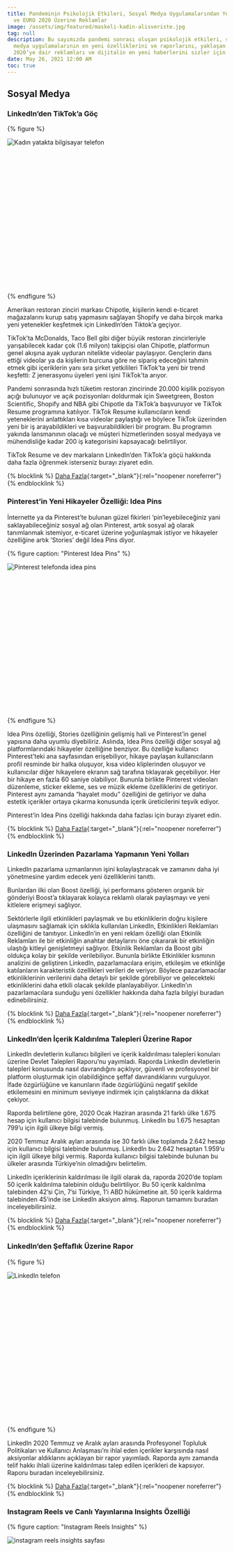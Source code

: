 ```yaml
---
title: Pandeminin Psikolojik Etkileri, Sosyal Medya Uygulamalarından Yenilikler
  ve EURO 2020 Üzerine Reklamlar
image: /assets/img/featured/maskeli-kadin-alisveriste.jpg
tag: null
description: Bu sayımızda pandemi sonrası oluşan psikolojik etkileri, sosyal
  medya uygulamalarının en yeni özelliklerini ve raporlarını, yaklaşan Euro
  2020’ye dair reklamları ve dijitalin en yeni haberlerini sizler için derledik.
date: May 26, 2021 12:00 AM
toc: true
---
```


## Sosyal Medya

### LinkedIn’den TikTok’a Göç

{% figure %}
<div class="ratio-box" style="padding-bottom: 66.6610169%">
<img alt="Kadın yatakta bilgisayar telefon" class="lazyload" data-src="/assets/img/content/linkedinden-tiktoka-goc.jpg">
</div>
{% endfigure %}

Amerikan restoran zinciri markası Chipotle, kişilerin kendi e-ticaret mağazalarını kurup satış yapmasını sağlayan Shopify ve daha birçok marka yeni yetenekler keşfetmek için LinkedIn’den Tiktok’a geçiyor.

TikTok’ta McDonalds, Taco Bell gibi diğer büyük restoran zincirleriyle yarışabilecek kadar çok (1.6 milyon) takipçisi olan Chipotle, platformun genel akışına ayak uyduran nitelikte videolar paylaşıyor. Gençlerin dans ettiği videolar ya da kişilerin burcuna göre ne sipariş edeceğini tahmin etmek gibi içeriklerin yanı sıra şirket yetkilileri TikTok’ta yeni bir trend keşfetti: Z jenerasyonu üyeleri yeni işini TikTok’ta arıyor.

Pandemi sonrasında hızlı tüketim restoran zincirinde 20.000 kişilik pozisyon açığı bulunuyor ve açık pozisyonları doldurmak için Sweetgreen, Boston Scientiﬁc, Shopify and NBA gibi Chipotle da TikTok’a başvuruyor ve TikTok Resume programına katılıyor. TikTok Resume kullanıcıların kendi yeteneklerini anlattıkları kısa videolar paylaştığı ve böylece TikTok üzerinden yeni bir iş arayabildikleri ve başvurabildikleri bir program. Bu programın yakında lansmanının olacağı ve müşteri hizmetlerinden sosyal medyaya ve mühendisliğe kadar 200 iş kategorisini kapsayacağı belirtiliyor.

TikTok Resume ve dev markaların LinkedIn’den TikTok’a göçü hakkında daha fazla öğrenmek isterseniz burayı ziyaret edin.

{% blocklink %}
[Daha Fazla](https://www.forbes.com/sites/arielshapiro/2021/05/17/move-over-linkedin-chipotleshopify-and-other-employers-are-ﬂocking-to-tiktok-for-young-talent/){:target="_blank"}{:rel="noopener noreferrer"}
{% endblocklink %}

### Pinterest’in Yeni Hikayeler Özelliği: Idea Pins

İnternette ya da Pinterest’te bulunan güzel ﬁkirleri ‘pin’leyebileceğiniz yani saklayabileceğiniz sosyal ağ olan Pinterest, artık sosyal ağ olarak tanımlanmak istemiyor, e-ticaret üzerine yoğunlaşmak istiyor ve hikayeler özelliğine artık ’Stories’ değil Idea Pins diyor.

{% figure caption: "Pinterest Idea Pins" %}
<div class="ratio-box" style="padding-bottom: 66.5104167%">
<img alt="Pinterest telefonda idea pins" class="lazyload" data-src="/assets/img/content/pinterest-idea-pints.jpg">
</div>
{% endfigure %}

Idea Pins özelliği, Stories özelliğinin gelişmiş hali ve Pinterest’in genel yapısına daha uyumlu diyebiliriz. Aslında, Idea Pins özelliği diğer sosyal ağ platformlarındaki hikayeler özelliğine benziyor. Bu özelliğe kullanıcı Pinterest’teki ana sayfasından erişebiliyor, hikaye paylaşan kullanıcıların proﬁl resminde bir halka oluşuyor, kısa video kliplerinden oluşuyor ve kullanıcılar diğer hikayelere ekranın sağ tarafına tıklayarak geçebiliyor. Her bir hikaye en fazla 60 saniye olabiliyor. Bununla birlikte Pinterest videoları düzenleme, sticker ekleme, ses ve müzik ekleme özelliklerini de getiriyor. Pinterest aynı zamanda “hayalet modu” özelliğini de getiriyor ve daha estetik içerikler ortaya çıkarma konusunda içerik üreticilerini teşvik ediyor.

Pinterest’in Idea Pins özelliği hakkında daha fazlası için burayı ziyaret edin.

{% blocklink %}
[Daha Fazla](https://www.socialmediatoday.com/news/pinterest-launches-idea-pins-its-revampedvariation-on-stories/600385/){:target="_blank"}{:rel="noopener noreferrer"}
{% endblocklink %}

### LinkedIn Üzerinden Pazarlama Yapmanın Yeni Yolları

LinkedIn pazarlama uzmanlarının işini kolaylaştıracak ve zamanını daha iyi yönetmesine yardım edecek yeni özelliklerini tanıttı.

Bunlardan ilki olan Boost özelliği, iyi performans gösteren organik bir gönderiyi Boost’a tıklayarak kolayca reklamlı olarak paylaşmayı ve yeni kitlelere erişmeyi sağlıyor.

Sektörlerle ilgili etkinlikleri paylaşmak ve bu etkinliklerin doğru kişilere ulaşmasını sağlamak için sıklıkla kullanılan LinkedIn, Etkinlikleri Reklamları özelliğini de tanıtıyor. LinkedIn’in en yeni reklam özelliği olan Etkinlik Reklamları ile bir etkinliğin anahtar detaylarını öne çıkararak bir etkinliğin ulaştığı kitleyi genişletmeyi sağlıyor. Etkinlik Reklamları da Boost gibi oldukça kolay bir şekilde verilebiliyor. Bununla birlikte Etkinlikler kısmının analizini de geliştiren LinkedIn, pazarlamacılara erişim, etkileşim ve etkinliğe katılanların karakteristik özellikleri verileri de veriyor. Böylece pazarlamacılar etkinliklerinin verilerini daha detaylı bir şekilde görebiliyor ve gelecekteki etkinliklerini daha etkili olacak şekilde planlayabiliyor. LinkedIn’ın pazarlamacılara sunduğu yeni özellikler hakkında daha fazla bilgiyi buradan edinebilirsiniz.

{% blocklink %}
[Daha Fazla](https://business.linkedin.com/marketing-solutions/blog/linkedin-news/2021/-boost-your-organic-content-and-promote-your-events-with-new-lin){:target="_blank"}{:rel="noopener noreferrer"}
{% endblocklink %}

### LinkedIn’den İçerik Kaldırılma Talepleri Üzerine Rapor

LinkedIn devletlerin kullanıcı bilgileri ve içerik kaldırılması talepleri konuları üzerine Devlet Talepleri Raporu’nu yayımladı. Raporda LinkedIn devletlerin talepleri konusunda nasıl davrandığını açıklıyor, güvenli ve profesyonel bir platform oluşturmak için olabildiğince şeﬀaf davrandıklarını vurguluyor. İfade özgürlüğüne ve kanunların ifade özgürlüğünü negatif şekilde etkilemesini en minimum seviyeye indirmek için çalıştıklarına da dikkat çekiyor.

Raporda belirtilene göre, 2020 Ocak Haziran arasında 21 farklı ülke 1.675 hesap için kullanıcı bilgisi talebinde bulunmuş. LinkedIn bu 1.675 hesaptan 799’u için ilgili ülkeye bilgi vermiş.

2020 Temmuz Aralık ayları arasında ise 30 farklı ülke toplamda 2.642 hesap için kullanıcı bilgisi talebinde bulunmuş. LinkedIn bu 2.642 hesaptan 1.959’u için ilgili ülkeye bilgi vermiş. Raporda kullanıcı bilgisi talebinde bulunan bu ülkeler arasında Türkiye’nin olmadığını belirtelim.

LinkedIn içeriklerinin kaldırılması ile ilgili olarak da, raporda 2020’de toplam 50 içerik kaldırılma talebinin olduğu belirtiliyor. Bu 50 içerik kaldırılma talebinden 42’si Çin, 7’si Türkiye, 1’i ABD hükümetine ait. 50 içerik kaldırma talebinden 45’inde ise LinkedIn aksiyon almış. Raporun tamamını buradan inceleyebilirsiniz.

{% blocklink %}
[Daha Fazla](https://about.linkedin.com/transparency/government-requests-report){:target="_blank"}{:rel="noopener noreferrer"}
{% endblocklink %}

### LinkedIn’den Şeffaﬂık Üzerine Rapor

{% figure %}
<div class="ratio-box" style="padding-bottom: 66.6666667%">
<img alt="LinkedIn telefon" class="lazyload" data-src="/assets/img/content/linkedin seffaflık.jpg">
</div>
{% endfigure %}

LinkedIn 2020 Temmuz ve Aralık ayları arasında Profesyonel Topluluk Politikaları ve Kullanıcı Anlaşması’nı ihlal eden içerikler karşısında nasıl aksiyonlar aldıklarını açıklayan bir rapor yayımladı. Raporda aynı zamanda telif hakkı ihlali üzerine kaldırılması talep edilen içerikleri de kapsıyor. Raporu buradan inceleyebilirsiniz.

{% blocklink %}
[Daha Fazla](https://about.linkedin.com/transparency/community-report){:target="_blank"}{:rel="noopener noreferrer"}
{% endblocklink %}

### Instagram Reels ve Canlı Yayınlarına Insights Özelliği

{% figure caption: "Instagram Reels Insights" %}
<div class="ratio-box" style="padding-bottom: 100%">
<img alt="instagram reels insights sayfası" class="lazyload" data-src="/assets/img/content/instagram-reels-insights.jpg">
</div>
{% endfigure %}

Instagram’ın 2020 yaz aylarında çıkardığı ve zamanla Remix, düet gibi özellikler ekleyerek geliştirdiği özelliği Reels’in Insights özelliği bulunmuyordu, bir reel içeriğine dair erişebildiğimiz veriler videonun görüntülenme, beğeni ve yorum sayısıydı. Artık Instagram Reel içerikleri için insights özelliği getirdi ve böylece kullanıcılar paylaştıkları bir reel içeriği için Toplam Görüntülenmeler, Erişilen Hesaplar, Beğeniler, Yorumlar, Kaydetmeler ve Paylaşımlar verilerine erişebilecekler. Paylaşılan Reel’lar hakkındaki verilere aynı zamanda proﬁl kısmında yer alan İstatistikler’den de erişilebilecek ve reel paylaşımlarının hesabın genel durumunu nasıl şekillendirdiği de kullanıcılar tarafından görülebilecek. Reels’a gelen Insights özelliğinin Instagram’ın Reels konusunda rakibi olan videolar ile ilgili kullanıcılara detaylı veriler sunan TikTok’u yakalamasına da yardım edeceğiniz söyleyebiliriz.

Reels gibi önceden Insights özelliği bulunmayan canlı yayınlara gelen insights özelliği ile de kullanıcılar yaptıkları bir canlı yayın sonrasında o canlı yayının eriştiği kişi sayısına, ulaşılan en yüksek izleyici sayısına, canlı yayın sırasında yapılan yorum ve canlı yayının paylaşım sayısına ulaşabilecekler.

Instagram’ın bu yeni özellikleri hakkında daha fazla öğrenmek için burayı ziyaret edin.

{% blocklink %}
[Daha Fazla](https://techcrunch.com/2021/05/24/new-instagram-insights-make-its-tiktok-competitor-reels-more-appealing/){:target="_blank"}{:rel="noopener noreferrer"}
{% endblocklink %}

### 2 Haftada 1 Milyon Android Kullanıcısı Clubhouse’a Katıldı

{% figure caption: "Android için Clubhouse" %}
<div class="ratio-box" style="padding-bottom: 59.4166667%">
<img alt="Clubhouse android" class="lazyload" data-src="/assets/img/content/clubhouseandroid.jpg">
</div>
{% endfigure %}

2020’nin başlarında büyük bir ilgi gören ve gündem olan ancak sonraları bu popülerliğini yavaş yavaş kaybeden Clubhouse, yalnızca IOS uygulaması ile piyasada yer alıyordu. Mayıs ayının ilk haftasında Android uygulamasının çıkarmasının ardından yaptığı bir açıklamada son 2 haftada 1 milyon Android kullanıcısının uygulamaya katıldığını belirtti. Ocak ayında toplamda 2 milyon kullanıcısı olduğunu açıklayan Clubhouse için 2 haftada 1 milyon yeni kullanıcı önemli bir rakam. Daha fazlasını öğrenmek için burayı ziyaret edin.

{% blocklink %}
[Daha Fazla](https://www.socialmediatoday.com/news/clubhouse-reports-that-a-million-androidusers-have-signed-up-to-the-platfo/600651/){:target="_blank"}{:rel="noopener noreferrer"}
{% endblocklink %}

### Twitter Spaces’a Planlama ve Hatırlatıcı Özelliği

{% figure caption: "Twitter spaces planlama" %}
<div class="ratio-box" style="padding-bottom: 80%">
<img alt="twitter hatırlatıcı ekranı" class="lazyload" data-src="/assets/img/content/tw-spaces-planlama.png">
</div>
{% endfigure %}

Twitter’ın geçtiğimiz yıl Kasım ayında beta sürümünü yayınladığı ve Mayıs ayında tüm kullanıcıların kullanımına açtığı sesli sohbet odaları özelliği Spaces, platformu önceden hiç olmadığı farklı bir hale getirmişti.

Spaces, önceden yalnızca tweet okumak ya da tweet yazmak için kullanılan mecrada bir kullanıcının diğer insanların konuşmalarını dinlemesine ya da kendisinin konuşmasına imkan verdi ve Twitter kullanıcıları arasında önemli bir rağbet gördü. Spaces özelliğinde takip ettiğiniz kullanıcı bir oda açtığında ya da bir odada konuşmacı olduğunda, anasayfanın en üstünde mor halkalar içinde konuşan kişilerin proﬁl resmini görüyoruz ve bu sohbet odasına katılabiliyorsunuz. Sohbet odasına katılmanın ardından emoji ile konuşulanlara tepki verebilir ya da konuşmacı olup sohbete dahil olabilirsiniz.

Yeni özellikler getirmeyi ve bu özellikleri geliştirmeyi seven Twitter, sohbet odalarını gelecek bir vakite planlama özelliğini getirdi. Sohbet odası açabilen bir kullanıcı, (bugün 600 kişiden fazla takipçiye sahip olan herkes bir sohbet odası açabildiğini hatırlatalım), gelecekte bir saatte başlayacak bir sohbet odası planlayabilir ve sohbet odasını tweet atarak, DM ile göndererek ya da herhangi bir yerde paylaşmasını sağlayacak linki kopyalayarak takipçileri ile paylaşabilir. Yayıncı, planlanmış sohbet odasının başlangıç zamanı gelmeden 30 dakika önce ve tam başlangıç zamanında 2 hatırlatma alır.

Takipçiler için ise planlanmış bir sohbet odasına bir hatırlatma kurabilir ve yayıncı odayı başlattığında bir hatırlatma alır.

{% blocklink %}
[Daha Fazla](https://techcrunch.com/2021/05/03/twitter-expands-spaces-to-anyone-with-600-followers-details-plans-for-tickets-reminders-and-more/){:target="_blank"}{:rel="noopener noreferrer"}
{% endblocklink %}

### Twitter’a Yeni Ana Sayfa Özelliği

Twitter’da artık ana sayfada gezinirken kullanıcıların proﬁl resmine tıklayarak ﬂeetlerini izleyebilir ya da kullanıcının olduğu sohbet odasına katılabilirsiniz!

Ana sayfada gezinirken tweetini okuduğunuz bir kullanıcının proﬁl resminde mavi halka varsa bu bir ﬂeet paylaştığınız, mor halka varsa bir sohbet odasında olduğunu gösterir. Proﬁl resminin çevresinde mavi halka olan bir kullanıcının kullanıcının proﬁl resmine tıklarsanız onun ﬂeetini izleyebilir, proﬁl resminin çevresinde mor halka olan bir kullanıcının proﬁl resmine tıkladığınızda o kullanıcının olduğu sohbet odasına girebilirsiniz.

{% blocklink %}
[Daha Fazla](https://www.socialmediatoday.com/news/twitter-adds-scheduling-for-spaces-reminders-to-attendees/600576/
){:target="_blank"}{:rel="noopener noreferrer"}
{% endblocklink %}

### Twitter’da Proﬁl Kısmına Güncelleme Test Ediliyor

{% figure caption: "Twitter'dan yeni hakkında özelliği" %}
<div class="ratio-box" style="padding-bottom: 80%">
<img alt="twitter hakkında bölümü" class="lazyload" data-src="/assets/img/content/tw-hakkında-kismi.png">
</div>
{% endfigure %}

Twitter, uygulamadaki proﬁl kısmına ‘Hakkında’ özelliği getirmeyi test ediyor. Bu ‘Hakkında’ kısmı kullanıcının tercih ettiği pronoun’lar (kendisine nasıl hitap edilmesini tercih edildiği), konum, onaylanmış hesap olup olmadığı ve doğum tarihi bilgileri yer alacak şekilde test ediliyor. Konum ve doğum tarihi bilgilerinin mevcut uygulamada var olduğunu hatırlatmanın ardından onaylanmış hesabın ne olduğunu açıklayalım. Burada hesabın onaylanmış olup olmadığından kasıt mavi tik değil, kullanıcının hesabını bir telefon numarası ya da mail ile doğrulayıp doğrulamadığı. Böylece bir hesabın bot olup olmadığı daha kolay anlaşılabilecek ve uygulama içindeki güvenlik arttırılmış olacak.

{% blocklink %}
[Daha Fazla](https://www.digitalinformationworld.com/2021/05/twitter-to-introduce-about-feature-on.html){:target="_blank"}{:rel="noopener noreferrer"}
{% endblocklink %}

### Twitter’a Biletli Sohbet Odaları Özelliği Geliyor

Twitter Biletli Sohbet Odaları (Ticketed Spaces) özelliğini yayınlamaya hazırlanıyor. Önümüzdeki birkaç hafta içinde ABD’deki Twitter kullanıcıları ücretli sohbet odalarını açmaya başlayabilecek. Ücretli bir sohbet odası açmak için gerekenler ise 1.000’den fazla takipçiye sahip olmak, son 30 gün içinde 3 kez sohbet odası açmış olmak ve 18 yaşın üzerinde olmak.

Twitter ödemeler kısmını halletmek için ise Stripe adlı bir ﬁnansal yazılım şirketi ile çalışıyor. Apple ve Google kendi paylarını aldıktan sonra odayı açan kişi yani yayıncı kalan ücretin %80’ini alacak. Örneğin bir yayıncı 10 dolar karşılığında Twitter sohbet odası için bilet satarsa, bu ücretin %30’unu Apple alır, kalanın %20’sini Twitter alır ve sonuç olarak yayıncı bir biletten 5,6 dolar kazanır.

{% blocklink %}
[Daha Fazla](https://www.theverge.com/2021/5/21/22447328/twitter-ticketed-spaces-monetization-stripe-approval){:target="_blank"}{:rel="noopener noreferrer"}
{% endblocklink %}

### Instagram Web Uygulaması Üzerinden Paylaşım Yapma Özelliğini Test Ediyor

Mevcut durumda Instagram’da Web Uygulaması üzerinden paylaşım yapmak mümkün değil. Kullanıcılar mobil Instagram uygulamasından, sayfalar için Facebook’tan ya da 3. parti uygulamalar üzerinden Instagram’da paylaşım yapabiliyor. Instagram web uygulaması üzerinden paylaşım yapma özelliğini test etmeye başladı. Web uygulamasına gelmesi test edilen özellikte, görsel eklenmesinin ardından görselin boyutu ve efektin de ayarlanması özelliklerinin de geleceği söyleniyor.

Bu özelliğin yalnızca ana sayfa gönderilerini ve IGTV videolarını web uygulaması üzerinden paylaşma üzerinde test edildiğini, hikaye ve reelsin web uygulamasından paylaşımı için henüz test edilmediğini olmadığını belirtelim.

{% blocklink %}
[Daha Fazla](https://www.socialmediatoday.com/news/instagram-tests-new-upload-options-in-thedesktop-version-of-the-app/600300/
){:target="_blank"}{:rel="noopener noreferrer"}
{% endblocklink %}

### Haftanın Sosyal Medya Hesabı: Furbyliving!

{% figure caption: "Furbyliving Instagram Hesabından İnciler" %}
<div class="ratio-box" style="padding-bottom: 33.3333333%">
<img alt="furbyliving konsept" class="lazyload" data-src="/assets/img/content/furbyliving.jpg">
</div>
{% endfigure %}

Doksanların sonunda satışa sunulan, ışığa ve sese duyarlı ve dışı peluş modeli bulunan robot oyuncak olan Furby’yi hatırlayanlarımız olacaktır. Bu oyuncak satışa sunulduğu ilk zamanlarda büyü ilgi toplamıştı. Hatta öyle ki, bazı yerlerde bu oyuncağı satın alabilmek için uzun kuyruklar oluşmuştu. Büyük talep gören bu oyuncaklar 2005 ve 2012’de yeni özellikler ile yeniden satışa sunulmuştu.

Bu haftaki haftanın sosyal medya hesabı ise popüler kişileri, albüm kapaklarını bahsettiğimiz Furby karakterleri olarak illüstre eden @furbyliving! Bu hesapta Adele’den Daftpunk’a, Katy Perry’den Nicki Minaj’a Rihanna’ya kadar pek çok farklı sanatçıyı Furby karakteri olarak görebilirsiniz.

Görsel dünyanızı genişletmek ve alışık olduklarınızı alışık olmadığınız bir şekilde görmek için @furbyliving’i ziyaret edin.

{% blocklink %}
[Daha Fazla](https://www.instagram.com/furbyliving/){:target="_blank"}{:rel="noopener noreferrer"}
{% endblocklink %}

## Tasarım

{% figure caption: "Google'dan yeni Material You" %}
<div class="ratio-box" style="padding-bottom: 56.1666667%;">
 <video
	class="lazyload"
	preload="none"
	muted=""
    loop=""
	data-autoplay="True"
	data-poster="/assets/img/content/material-you-ph.jpg"
	src="/assets/img/content/material-you.mp4">
</video>
</div>
{% endfigure %}

Google’ın 2014’de hayata geçirdiği [Material Design](https://material.io/design){:target="_blank"}{:rel="noopener noreferrer"} bugün belki de tasarım sistemlerinin en ünlüsü. Fakat her tasarım sisteminin karşılaştığı tehlike, zamanla sıradanlaşmak, sıkıcı ve yaratıcılığı sınırlayan bir şablon haline gelmek. Tam da bu öngörüden hareket eden Google, yakında piyasaya sürülecek Android 12 ile birlikte yeni ve esnek bir tasarım sistemine geçiş yapıyor: Material You. İsminden de anlaşılabileceği gibi [Material You](https://material.io/blog/announcing-material-you){:target="_blank"}{:rel="noopener noreferrer"}, kullanıcıya her zamankinden daha fazla customization opsiyonu sunuyor. Sade ve ortak bir tasarım dilinin “yapısıyla” kullanıcı tercihlerinin gerektirdiği esneklik böylece buluşmuş oluyor.

{% blocklink %}
[Daha Fazla](https://www.fastcompany.com/90637339/see-googles-expressive-new-design-language-built-by-billions-of-users){:target="_blank"}{:rel="noopener noreferrer"}
{% endblocklink %}

{% figure caption: "Indigo Tasarım Ödülleri'nden Altın Ödül alan Logic logo tasarımı" %}
<div class="ratio-box" style="padding-bottom: 80%">
<img alt="logic marka kimliği" class="lazyload" data-src="/assets/img/content/logic-logo.jpg">
</div>
{% endfigure %}

50'den fazla ülkeden tasarımcıların katılımıyla gerçekleşen Indigo Tasarım Ödülleri 2021, app ve kitap tasarımından marka kimliğine kadar tasarımın birçok dalında en iyileri seçti. Aşağıdaki linkten ödül alan yüzlerce çalışmayı inceleyebilir ve bunlara dair tanıtıcı yazıları okuyabilirsiniz.

{% blocklink %}
[Daha Fazla](https://www.creativeboom.com/resources/indigo-design-award-2021-winners-highlight-exceptional-talent/){:target="_blank"}{:rel="noopener noreferrer"}
{% endblocklink %}

## Kullanıcı Deneyimi

Dijital uygulamaların başarısında kullanıcı deneyiminin (UX) en önemli faktörlerden biri olduğu biliniyor. UX Planet’in yayınladığı bu yazıda, büyük yatırımlara rağmen başarısız olan uygulamalardan örneklerle sorunun kaynağına iniliyor. Yazara göre bu sorun sunulan dijital hizmetle müşteri beklentisi arasındaki “deneyim farkından” kaynaklanıyor. Yazıda bu farka yol açan 7 uyumsuzluğun altı çiziliyor.

{% blocklink %}
[Daha Fazla](https://uxplanet.org/7-blind-spots-that-sabotage-the-user-experience-5165f46302c9){:target="_blank"}{:rel="noopener noreferrer"}
{% endblocklink %}

{% figure caption: "userspots.com bilişsel eğilimlerin UX alanında kullanımı" %}
<div class="ratio-box" style="padding-bottom: 54.8578199%">
<img alt="logic marka kimliği" class="lazyload" data-src="/assets/img/content/userspots-bilissel.jpg">
</div>
{% endfigure %}

UX konusunda, userspots.com tarafından Türkçe olarak yayınlanan, bilişsel eğilim (cognitive bias) çeşitleri ve UX arasındaki ilişkiyi irdeleyen referans niteliğindeki bu yazıyı da öneririz:

{% blocklink %}
[Daha Fazla](https://www.userspots.com/bultenler/kararlarimizi-etkileyen-bilissel-egilimler){:target="_blank"}{:rel="noopener noreferrer"}
{% endblocklink %}

## SEO

LinkedIn Marketing Solutions, yakın zamanda SEO konusunda çıkan popüler makaleleri içeren bir seçki sundu. Seçilen yazıların merkezinde, 1990lardan bugüne değişen SEO algısı bulunuyor. Bir zamanlar doğru/yüksek arama hacimli anahtar kelimelerin seçilmesinin belirleyici olduğu SEO’da, artık anahtar kelime enflasyonuna karşı gelişmiş algoritmalar kullanan arama motorlarının da etkisiyle hedeflenen kullanıcıyı kendine bağlayan içeriğin önemi artıyor.

{% blocklink %}
[Daha Fazla](https://business.linkedin.com/marketing-solutions/blog/what-s-trending-in-marketing--top-content-of-the-week/2021/what-s-trending--the-new-seo-and-the-case-for-content-marketing){:target="_blank"}{:rel="noopener noreferrer"}
{% endblocklink %}

## Pazarlama

Aksigorta, müşterilerinin hayatlarını kolaylaştıracak bir uygulamayı hayata geçirdi. Şirket, kendine özgü bir jargona sahip olan ve çoğu kişiye anlaşılması zor gelen sigorta sektöründe, müşterilerin işlemlerini daha kolay bir şekilde yapabilmeleri için Online Sigorta Sözlüğünü yayına geçirdi. Müşteriyle aynı dili konuşabilmek için Google aramalarından yola çıkarak sigorta kavramlarını açıklandığı bir online sözlük oluşturdu. Aksigorta müşterisinin yanı sıra tüm internet kullanıcılarının da ihtiyaç anında danışacakları bir başvuru kaynağı ortaya çıkmış oldu.

{% blocklink %}
[Daha Fazla](https://www.aksigorta.com.tr/yardim-merkezi/sigorta-sozlugu){:target="_blank"}{:rel="noopener noreferrer"}
{% endblocklink %}

Uber, Türkiye'deki aşılama sürecine destek olmak amacıyla yeni bir kampanya başlattı. İstanbul ve Ankara'daki devlet hastanelerine aşı için giden Uber taksi kullanıcılarına iki ücretsiz yolculuk hediye ediyor. Uber’in kampanya için 1 Milyon TL bütçe ayırdığını belirtildi. Kampanyadan yalnızca, başlangıç veya bitiş noktası devlet hastanelerindeki aşı merkezleri olan yolculuklar için faydalanılabilecek.

{% blocklink %}
[Daha Fazla](https://mediacat.com/asi-olmaya-gidenlere-uberden-ucretsiz-yolculuk/){:target="_blank"}{:rel="noopener noreferrer"}
{% endblocklink %}

İletişim Danışmanlığı Şirketleri Derneği (İDA) tarafından organize edilen “2021 Prida İletişim Ödülleri” sahiplerini buldu. Birçok kategoride dağıtılan ödüllere hak kazanan proje ve ajansların listesi için linke tıklayın.

{% blocklink %}
[Daha Fazla](http://www.pridaodulleri.org/sonuclar-2021.html){:target="_blank"}{:rel="noopener noreferrer"}
{% endblocklink %}

BİM'den fintech ekosistemine ilk adım: BİMPARA ve FİLEPARA Marketlerin fintech yatırımları artarken BİM de BİMPARA ve FİLEPARA isimli mobil uygulamaları ile birlikte müşterilerinin birbirlerine para gönderebilmelerini ve temassız bir şekilde ödeme yapabilmelerini sağlayacak.

Ülkemizin en önemli zincir marketlerinden biri olan BİM, yeni bir mobil uygulama ile karşımıza çıktı. Pandemi ile birlikte daha da önem kazanan temassız ödeme konusunda önemli adımlar atan BİM, BİMPARA isimli mobil uygulaması ile birlikte müşterilerinin birbirlerine para gönderebilmelerini ve temassız bir şekilde ödeme yapabilmelerini sağlayacak.

{% blocklink %}
[Daha Fazla](https://webrazzi.com/2021/05/25/bim-den-fintech-ekosistemine-ilk-adim-bimpara-ve-filepara){:target="_blank"}{:rel="noopener noreferrer"}
{% endblocklink %}

OYAK, gıda sektöründe hızlı satın alımlarına devam ediyor. Geçtiğimiz haftalarda Sagra’yı bünyesine katan OYAK, şimdi de Türkiye’nin köklü konserve gıda ve meyvesuyu markası Tamek’in satın alımı için anlaşmaya vardı.

{% blocklink %}
[Daha Fazla](https://tr.sputniknews.com/turkiye/202105191044538836-oyak-tamek-gidayi-satin-aliyor/){:target="_blank"}{:rel="noopener noreferrer"}
{% endblocklink %}

## Araştırma

{% figure caption: "Ipsos Koronavirüs Salgını ve Toplum Araştırması" %}
<div class="ratio-box" style="padding-bottom: 56.25%">
<img alt="Ipsos grafik" class="lazyload" data-src="/assets/img/content/ipsos-genc-his.jpg">
</div>
{% endfigure %}

IPSOS Türkiye, “Koronavirüs Salgını ve Toplum Araştırması”na dair bulgularını açıkladı. Araştırmaya göre, pandemi sürecinde 18-25 yaş arası gençler, toplumun geri kalanından farklı duygu halleri içerisinde: Bıkkınlık, kafa karışıklığı ve yalnızlık hisleri genç nüfus içerisinde daha yaygın. Gençler ayrıca koronavirüs önlemlerinin işe yarayacağı konusunda daha karamsar. Pandemiye dair hangi kanallardan bilgi alındığı sorulduğunda ise TV haberlerinin her iki kesim için de ilk sırada yer aldığını fakat sosyal medyanın pandemiye dair haberlere ulaşmak konusunda gençler tarafından çok daha yaygın kullanıldığının görüyoruz. Araştırmaya dair daha fazla bilgi için:

{% blocklink %}
[Daha Fazla](https://www.ipsos.com/tr-tr/gencler-pandemide-bikkinlik-kafa-karisikligi-ve-yalnizlik-hissediyor){:target="_blank"}{:rel="noopener noreferrer"}
{% endblocklink %}

LinkedIn, yeni mezun olanlara en fazla talebin olduğu iş kollarını ve en çok arzulanan becerileri sıraladığı bir araştırmasını yayınladı. Araştırma ABD iş pazarına odaklansa da, dünya çapında sektörel trendleri anlamak adına önemli ipuçları barındırıyor. Makaleye göre en çok talep alan iş kolları şunlar:
1. Yazılım Mühendisliği
2. Online Uzmanlar (Sosyal medya, internet pazarlamacılığı, müşteri hizmetleri)
3. Sterilleştirme teknisyeni
4. İyi yaşam (wellness) uzmanı
5. Tıbbi teknisyen

Aranan beceriler konusunda ise Analitik Beceriler (Veri Analitiği, Veri Yorumlama ve Veri Görselleştirme), Proje Yönetimi, Müşteri Hizmetleri, Pazarlama Becerileri ve Zaman Yönetimi öne çıkıyor.

{% blocklink %}
[Daha Fazla](https://blog.linkedin.com/2021/may/18/linkedins-2021-grads-guide-to-getting-hired){:target="_blank"}{:rel="noopener noreferrer"}
{% endblocklink %}

{% figure caption: "Google Aramalar Mayıs Trendleri" %}
<div class="ratio-box" style="padding-bottom: 71.1738484%">
<img alt="Ipsos grafik" class="lazyload" data-src="/assets/img/content/google-trend-april.jpg">
</div>
{% endfigure %}

Google’ın arama trendlerine dair yayınladığı Mayıs ayı raporunda, dünya çapında seyahat konseptli aramaların yoğunluğunda bir artış gözlemleniyor. “Pasaport randevusu” aramaları geçen yılın aynı dönemine göre %300 artarken, “ülke kısıtlamaları” konulu aramalar %500 arttı. Ev aktivitelerine ve harcamalarına (mobilya, bahçe bitkileri vs.) yönelik eğilim devam etse de, insanların ev dışına, lokasyon olarak yakınlarında bulunan fiziksel faaliyetlere olan ilgisinin arttığı görülüyor.

{% blocklink %}
[Daha Fazla](https://www.thinkwithgoogle.com/consumer-insights/consumer-trends/post-covid-activities/){:target="_blank"}{:rel="noopener noreferrer"}
{% endblocklink %}

Küçük esnafın görüş ve eğilimlerini araştıran REM Esnaf Barometresi’nin Mart 2021 sonuçlarını içeren bülteni yayınlandı. Şubat ve Mart ayları kıyaslandığında, salgına dair “Kesinlikle endişelendiğini” ifade eden küçük esnafların örneklemdeki oranı 7 puan artışla %38’e ulaştı. Bu dönemde ayrıca, hiç destek almadıklarını veya aldıkları desteğin yetersiz olduğunu ifade edenlerin oranı %50’nin üzerinde. Ocak-Mart döneminde banka kartıyla bakkallardan alışverişin %29’dan %32’ye çıktığı ve veresiyenin düştüğü de bulgular arasında.

{% blocklink %}
[Daha Fazla](https://www.marketingturkiye.com.tr/haberler/arastirma/kucuk-esnaf-en-cok-hangi-markalardan-memnun/){:target="_blank"}{:rel="noopener noreferrer"}
{% endblocklink %}

{% figure caption: "BKM kart kullanım verileri - Nisan 2021" %}
<div class="ratio-box" style="padding-bottom: 87.4023438%">
<img alt="BKM kart verileri" class="lazyload" data-src="/assets/img/content/bkm-kart-nisan-21.jpg">
</div>
{% endfigure %}

Bankalararası Kart Merkezi (BKM)’nin Nisan 2021 verilerine göre Türkiye’de kartlı ödemeler tutarı geçen yılın aynı dönemine kıyasla %83 arttı. Kartla yapılan harcamaların %24’ü internet üzerinden yapıldı. Ürün grupları bakımından, internet alışverişinde en çok harcama yapılanlar elektronik eşya ve market gıda alışverişleri oldu.

{% blocklink %}
[Daha Fazla](https://www.marketingturkiye.com.tr/haberler/temassiz-odeme-gecen-yilin-3-katina-cikti/){:target="_blank"}{:rel="noopener noreferrer"}
{% endblocklink %}

Euromonitor, 40’tan fazla ülkeden elde ettiği verileri sentezleyerek, tüketici eğilimlerine, yaşam tarzlarına ve alışveriş rotalarına göre 10 tüketici tipi belirledi. Temsil ettiği kitle bakımından en geniş tüketici personası “Undaunted Striver”, kişiselleştirilmiş ürün ve hizmetleri tercih eden, gelecek hakkında optimist olan ve zaman harcamamak için para harcamaya yatkın kişiliklere denk düşüyor. 

Raporun ilgi çekici bulgularından biri ise ilk sıradaki tüketici grubuyla zıt olan ve daha geleneksel bir yaşam tarzı süren bir tüketici profilinin ikinci sırada olması ve pandemi sürecinde hızla büyümesi. Bu kesim, hayatını basitleştirmeyi hedefleyen, kırılan eşyaları değiştirmektense tamir eden, indirim kovalayan ve geleceğe daha karamsar bakan bir karaktere sahip. Rapora linkten ulaşabilirsiniz.

{% blocklink %}
[Daha Fazla](https://go.euromonitor.com/rs/805-KOK-719/images/Consumer%20Types%202021%20WP%20-v3.3.pdf){:target="_blank"}{:rel="noopener noreferrer"}
{% endblocklink %}

Global Web Index’in yayınladığı bir raporda, evden çalışmanın pandemi sürecinin başındaki beklentilerin aksine, çalışanlar için yorucu bir sürece dönüştüğü tespit edilmiş. Ofiste çalışma, iş tatminkarlığı konusunda hala önemli bir pozisyona sahip. Sosyalleşmenin yokluğu, ev ve aile kaynaklı zorunluluk ve baskılar, evden çalışma sırasında çalışanlar arası iletişimin zayıflaması ve her zaman online olma yönündeki beklenti evden çalışmaya dair sıklıkla tekrarlanan sorunlar olarak sıralanmış.

{% blocklink %}
[Daha Fazla](https://blog.gwi.com/chart-of-the-week/wfh-one-year-on/){:target="_blank"}{:rel="noopener noreferrer"}
{% endblocklink %}

## Reklam Dünyası

{% figure caption: "Heineken: Finally Together" %}
<div class="ratio-box" style="padding-bottom: 56.2182741%">
<iframe class="lazyload" width="788" height="443" data-src="https://www.youtube.com/embed/0Sxqrrr5JQo" title="YouTube video player" frameborder="0" allow="accelerometer; autoplay; clipboard-write; encrypted-media; gyroscope; picture-in-picture" allowfullscreen></iframe>
</div>
{% endfigure %}

1994 yılından bu yana UEFA Şampiyonlar Ligi'nin sponsoru olan bira markası Heineken'in paylaşımında, Bu kadar uzun süre ayrı kaldıktan sonra, bu UEFA EURO 2020 ™ ekstra özel bir duyguya sahip, nihayet birlikteyiz…

{% figure caption: "Greenpeace: Wasteminster" %}
<div class="ratio-box" style="padding-bottom: 56.2182741%">
<iframe class="lazyload" width="788" height="443" data-src="https://www.youtube.com/embed/Hr6RqGg6ExE" title="YouTube video player" frameborder="0" allow="accelerometer; autoplay; clipboard-write; encrypted-media; gyroscope; picture-in-picture" allowfullscreen></iframe>
</div>
{% endfigure %}

Greenpeace'ten İngiltere'nin atık ihracatının korkutucu boyutunu gözler önüne seren kampanya.

İngiltere'deki plastik atığın 1.8 milyon kilogramı her gün başka ülkelere ihraç ediliyor. Tam olarak bu miktar Downing Caddesi'ne atılsaydı nasıl görünürdü?

İngiliz hükümetini denizaşırı ülkelerde yaratılan plastik kirliliğinden sorumlu tutan filmde, İngiltere Başbakanı Boris Johnson’ın gezegeni korumakla ilgili basmakalıp sözlerden oluşan konuşması sırasında bölgeye yağmaya başlayan atıklar dev bir şelaleye dönüşüyor.

Bu güçlü film, hükümetin geri dönüştürüldüğünü iddia ettiği fakat gerçekte başka ülkelere ihraç edilen plastikler hakkındaki şok edici gerçeği ortaya koyuyor” sözleriyle anlatıyor.

{% figure caption: "IKEA'dan robotlu reklam" %}
<div class="ratio-box" style="padding-bottom: 56.2182741%">
<iframe class="lazyload" width="788" height="443" data-src="https://www.youtube.com/embed/FohdCaUQNPQ" title="YouTube video player" frameborder="0" allow="accelerometer; autoplay; clipboard-write; encrypted-media; gyroscope; picture-in-picture" allowfullscreen></iframe>
</div>
{% endfigure %}

Gezegeni kurtarmak için eko-aşırılıklara gitmek, yapılacak harika bir şey ancak çoğumuz için, yapılması kolay bir şey değil. Herkes daha sürdürülebilir yaşamak için birkaç kolay küçük değişiklik yaparsa, bunun çok daha büyük bir etkisi olacaktır. Ikea, tuhaf ve yaratıcı çalışma ile iyi tasarlanmış depolamanın basit neşesi gibi, genellikle gözden kaçabilecek şeylere dikkat çekti.

{% figure caption: "iPhone kullanıcı gizliliği" %}
<div class="ratio-box" style="padding-bottom: 56.2182741%">
<iframe class="lazyload" width="788" height="443" data-src="https://www.youtube.com/embed/8w4qPUSG17Y" title="YouTube video player" frameborder="0" allow="accelerometer; autoplay; clipboard-write; encrypted-media; gyroscope; picture-in-picture" allowfullscreen></iframe>
</div>
{% endfigure %}

Kendi işinize bakın! Apple, uygulama izleme şeffaflığına ve özelliğin etkinleştirilmesiyle ilişkili gizlilik avantajlarına dikkat çekmek için tasarlanmış yeni bir reklam yayınladı Reklam, eğlenceli ve en önemlisi reklam izleme şeffaflığı özelliğinin ne yaptığının açık bir örneğidir. Şirketlerin sizi takip etmesini nasıl engellediğini mükemmel bir şekilde görselleştiriyor. Özelliği daha önce açmaktan emin değilseniz, muhtemelen reklamın sonuna kadar karar vermiş olacaksınız.

***

Medyanot’tan bu haftalık bu kadar. Önümüzdeki hafta dijitalin ritmini yeniden yakalayana dek görüşmek üzere